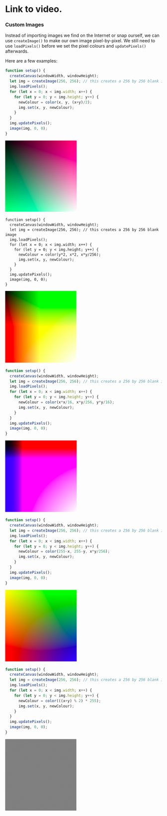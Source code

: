# Link to video.

### Custom Images

Instead of importing images we find on the Internet or snap ourself, we can use `createImage()` to make our own image pixel-by-pixel. We still need to use `loadPixels()` before we set the pixel colours and `updatePixels()` afterwards.

Here are a few examples:

```javascript
function setup() {
  createCanvas(windowWidth, windowHeight);
  let img = createImage(256, 256); // this creates a 256 by 256 blank image 
  img.loadPixels();
  for (let x = 0; x < img.width; x++) {
    for (let y = 0; y < img.height; y++) {
      newColour = color(x, y, (x+y)/2);
      img.set(x, y, newColour);
    }
  }
  img.updatePixels();
  image(img, 0, 0);
}
```

![](../../Images/Custom_Image_1.png)

```javascipt
function setup() {
  createCanvas(windowWidth, windowHeight);
  let img = createImage(256, 256); // this creates a 256 by 256 blank image 
  img.loadPixels();
  for (let x = 0; x < img.width; x++) {
    for (let y = 0; y < img.height; y++) {
      newColour = color(y*2, x*2, x*y/256);
      img.set(x, y, newColour);
    }
  }
  img.updatePixels();
  image(img, 0, 0);
}
```

![](../../Images/Custom_Image_2.png)

```javascript
function setup() {
  createCanvas(windowWidth, windowHeight);
  let img = createImage(256, 256); // this creates a 256 by 256 blank image 
  img.loadPixels();
  for (let x = 0; x < img.width; x++) {
    for (let y = 0; y < img.height; y++) {
      newColour = color(x*x/16, x*y/256, y*y/16);
      img.set(x, y, newColour);
    }
  }
  img.updatePixels();
  image(img, 0, 0);
}
```

![](../../Images/Custom_Image_3.png)

```javascript
function setup() {
  createCanvas(windowWidth, windowHeight);
  let img = createImage(256, 256); // this creates a 256 by 256 blank image 
  img.loadPixels();
  for (let x = 0; x < img.width; x++) {
    for (let y = 0; y < img.height; y++) {
      newColour = color(255-x, 255-y, x*y/256);
      img.set(x, y, newColour);
    }
  }
  img.updatePixels();
  image(img, 0, 0);
}
```

![](../../Images/Custom_Image_4.png)

```javascript
function setup() {
  createCanvas(windowWidth, windowHeight);
  let img = createImage(256, 256); // this creates a 256 by 256 blank image 
  img.loadPixels();
  for (let x = 0; x < img.width; x++) {
    for (let y = 0; y < img.height; y++) {
      newColour = color(((x+y) % 2) * 255);
      img.set(x, y, newColour);
    }
  }
  img.updatePixels();
  image(img, 0, 0);
}
```

![](../../Images/Custom_Image_5.png)
